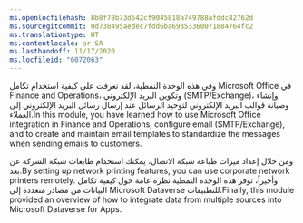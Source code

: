 ```yaml
---
ms.openlocfilehash: 8b8f78b73d542cf9045818a749788afddc42762d
ms.sourcegitcommit: 0d738495aedec7fdd6ba69353360071884764fc2
ms.translationtype: HT
ms.contentlocale: ar-SA
ms.lasthandoff: 11/17/2020
ms.locfileid: "6072063"
---
```

<span data-ttu-id="ec0a0-101">وفي هذه الوحدة النمطية، لقد تعرفت على كيفية استخدام تكامل Microsoft Office في Finance and Operations، وتكوين البريد الإلكتروني (SMTP/Exchange)، وإنشاء وصيانة قوالب البريد الإلكتروني لتوحيد الرسائل عند إرسال رسائل البريد الإلكتروني إلى العملاء.</span><span class="sxs-lookup"><span data-stu-id="ec0a0-101">In this module, you have learned how to use Microsoft Office integration in Finance and Operations, configure email (SMTP/Exchange), and to create and maintain email templates to standardize the messages when sending emails to customers.</span></span>

<span data-ttu-id="ec0a0-102">ومن خلال إعداد ميزات طباعة شبكة الاتصال، يمكنك استخدام طابعات شبكة الشركة عن بعد.</span><span class="sxs-lookup"><span data-stu-id="ec0a0-102">By setting up network printing features, you can use corporate network printers remotely.</span></span> <span data-ttu-id="ec0a0-103">وأخيراً، توفر هذه الوحدة النمطية نظرة عامة حول كيفية تكامل البيانات من مصادر متعددة إلى Microsoft Dataverse للتطبيقات.</span><span class="sxs-lookup"><span data-stu-id="ec0a0-103">Finally, this module provided an overview of how to integrate data from multiple sources into Microsoft Dataverse for Apps.</span></span>

